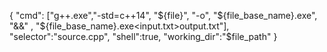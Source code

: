 {
    "cmd": ["g++.exe","-std=c++14", "${file}", "-o", "${file_base_name}.exe", "&&" , "${file_base_name}.exe<input.txt>output.txt"],
    "selector":"source.cpp",
    "shell":true,
    "working_dir":"$file_path"
}
